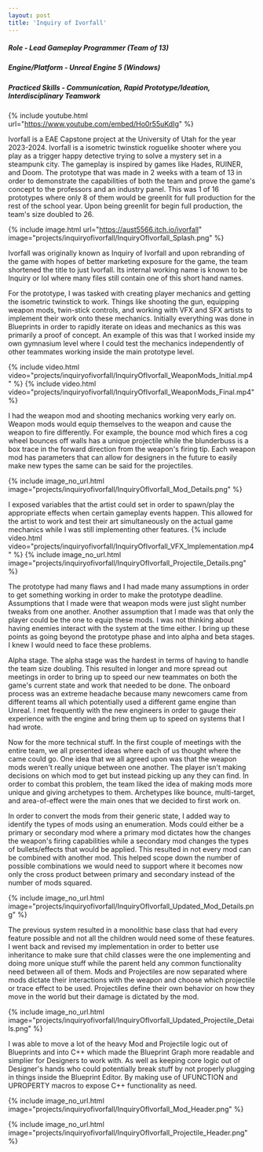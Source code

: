 ```yaml
---
layout: post
title: 'Inquiry of Ivorfall'
---
```


##### Role - Lead Gameplay Programmer (Team of 13)
##### Engine/Platform - Unreal Engine 5 (Windows)
##### Practiced Skills - Communication, Rapid Prototype/Ideation, Interdisciplinary Teamwork

{% include youtube.html url="https://www.youtube.com/embed/Ho0r55uKdIg" %}

Ivorfall is a EAE Capstone project at the University of Utah for the year 2023-2024. Ivorfall is a isometric twinstick roguelike shooter where you play as a trigger happy detective trying to solve a mystery set in a steampunk city. The gameplay is inspired by games like Hades, RUINER, and Doom. The prototype that was made in 2 weeks with a team of 13 in order to demonstrate the capabilities of both the team and prove the game's concept to the professors and an industry panel. This was 1 of 16 prototypes where only 8 of them would be greenlit for full production for the rest of the school year. Upon being greenlit for begin full production, the team's size doubled to 26.

{% include image.html url="https://aust5566.itch.io/ivorfall" image="projects/inquiryofivorfall/InquiryOfIvorfall_Splash.png" %}

Ivorfall was originally known as Inquiry of Ivorfall and upon rebranding of the game with hopes of better marketing exposure for the game, the team shortened the title to just Ivorfall. Its internal working name is known to be Inquiry or IoI where many files still contain one of this short hand names.

For the prototype, I was tasked with creating player mechanics and getting the isometric twinstick to work. Things like shooting the gun, equipping weapon mods, twin-stick controls, and working with VFX and SFX artists to implement their work onto these mechanics. Initially everything was done in Blueprints in order to rapidly iterate on ideas and mechanics as this was primarily a proof of concept. An example of this was that I worked inside my own gymnasium level where I could test the mechanics independently of other teammates working inside the main prototype level.

{% include video.html video="projects/inquiryofivorfall/InquiryOfIvorfall_WeaponMods_Initial.mp4" %}
{% include video.html video="projects/inquiryofivorfall/InquiryOfIvorfall_WeaponMods_Final.mp4" %}

I had the weapon mod and shooting mechanics working very early on. Weapon mods would equip themselves to the weapon and cause the weapon to fire differently. For example, the bounce mod which fires a cog wheel bounces off walls has a unique projectile while the blunderbuss is a box trace in the forward direction from the weapon's firing tip. Each weapon mod has parameters that can allow for designers in the future to easily make new types the same can be said for the projectiles.

{% include image_no_url.html image="projects/inquiryofivorfall/InquiryOfIvorfall_Mod_Details.png" %}

I exposed variables that the artist could set in order to spawn/play the appropriate effects when certain gameplay events happen. This allowed for the artist to work and test their art simultaneously  on the actual game mechanics while I was still implementing other features.
{% include video.html video="projects/inquiryofivorfall/InquiryOfIvorfall_VFX_Implementation.mp4" %}
{% include image_no_url.html image="projects/inquiryofivorfall/InquiryOfIvorfall_Projectile_Details.png" %}

The prototype had many flaws and I had made many assumptions in order to get something working in order to make the prototype deadline. Assumptions that I made were that weapon mods were just slight number tweaks from one another. Another assumption that I made was that only the player could be the one to equip these mods. I was not thinking about having enemies interact with the system at the time either. I bring up these points as going beyond the prototype phase and into alpha and beta stages. I knew I would need to face these problems.

Alpha stage.
The alpha stage was the hardest in terms of having to handle the team size doubling. This resulted in longer and more spread out meetings in order to bring up to speed our new teammates on both the game's current state and work that needed to be done. The onboard process was an extreme headache because many newcomers came from different teams all which potentially used a different game engine than Unreal. I met frequently with the new engineers in order to gauge their experience with the engine and bring them up to speed on systems that I had wrote.

Now for the more technical stuff. In the first couple of meetings with the entire team, we all presented ideas where each of us thought where the came could go. One idea that we all agreed upon was that the weapon mods weren't really unique between one another. The player isn't making decisions on which mod to get but instead picking up any they can find. In order to combat this problem, the team liked the idea of making mods more unique and giving archetypes to them. Archetypes like bounce, multi-target, and area-of-effect were the main ones that we decided to first work on.

In order to convert the mods from their generic state, I added way to identify the types of mods using an enumeration. Mods could either be a primary or secondary mod where a primary mod dictates how the changes the weapon's firing capabilities while a secondary mod changes the types of bullets/effects that would be applied. This resulted in not every mod can be combined with another mod. This helped scope down the number of possible combinations we would need to support where it becomes now only the cross product between primary and secondary instead of the number of mods squared.

{% include image_no_url.html image="projects/inquiryofivorfall/InquiryOfIvorfall_Updated_Mod_Details.png" %}

The previous system resulted in a monolithic base class that had every feature possible and not all the children would need some of these features. I went back and revised my implementation in order to better use inheritance to make sure that child classes were the one implementing and doing more unique stuff while the parent held any common functionality need between all of them. Mods and Projectiles are now separated where mods dictate their interactions with the weapon and choose which projectile or trace effect to be used. Projectiles define their own behavior on how they move in the world but their damage is dictated by the mod.

{% include image_no_url.html image="projects/inquiryofivorfall/InquiryOfIvorfall_Updated_Projectile_Details.png" %}

I was able to move a lot of the heavy Mod and Projectile logic out of Blueprints and into C++ which made the Blueprint Graph more readable and simplier for Designers to work with. As well as keeping core logic out of Designer's hands who could potentially break stuff by not properly plugging in things inside the Blueprint Editor. By making use of UFUNCTION and UPROPERTY macros to expose C++ functionality as need.

{% include image_no_url.html image="projects/inquiryofivorfall/InquiryOfIvorfall_Mod_Header.png" %}

{% include image_no_url.html image="projects/inquiryofivorfall/InquiryOfIvorfall_Projectile_Header.png" %}